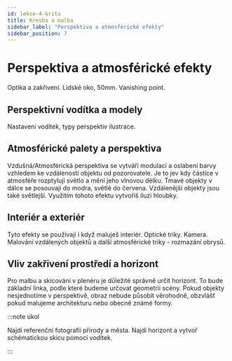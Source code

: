 ```yaml
---
id: lekce-4-krita
title: Kresba a malba
sidebar_label: "Perspektiva a atmosférické efekty"
sidebar_position: 7
---
```


# Perspektiva a atmosférické efekty
Optika a zakřivení. Lidské oko, 50mm. Vanishing point.
## Perspektivní vodítka a modely
Nastavení vodítek, typy perspektiv ilustrace.
## Atmosférické palety a perspektiva
Vzdušná/Atmosférická perspektiva se vytváří modulací a oslabení barvy vzhledem ke vzdálenosti objektu od pozorovatele. Je to jev kdy částice v atmosféře rozptylují světlo a mění jeho vlnovou délku.
Tmavé objekty v dálce se posouvají do modra, světlé do červena. Vzdálenější objekty jsou také světlejší.
Využitím tohoto efektu vytvoříš iluzi hloubky.
## Interiér a exteriér
Tyto efekty se používají i když maluješ interiér. Optické triky. Kamera.
Malování vzdálených objektů a další atmosférické triky - rozmazání obrysů.
## Vliv zakřivení prostředí a horizont
Pro malbu a skicování v plenéru je důležité správně určit horizont. To bude základní linka, podle které budeme určovat geometrii scény. Pokud objekty nesjednotíme v perspektivě, obraz nebude působit věrohodně, obzvlášť pokud malujeme architekturu nebo obecně známé formy.

:::note úkol

Najdi referenční fotografii přírody a města. Najdi horizont a vytvoř schématickou skicu pomocí vodítek.

:::
